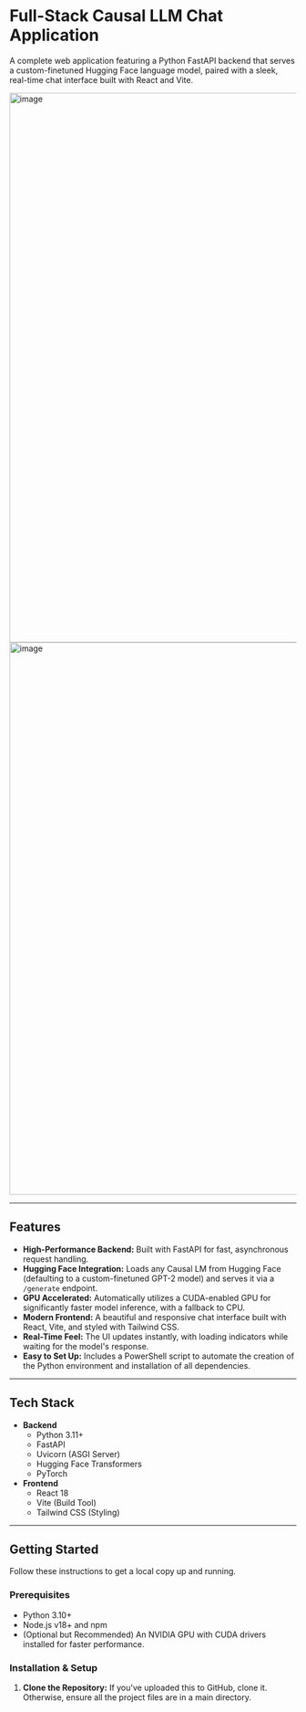 # Full-Stack Causal LLM Chat Application

A complete web application featuring a Python FastAPI backend that serves a custom-finetuned Hugging Face language model, paired with a sleek, real-time chat interface built with React and Vite.

<img width="1918" height="963" alt="image" src="https://github.com/user-attachments/assets/8e87f2aa-d6c1-4a2b-9dc4-1d5a98c7a5d8" />
<img width="1911" height="968" alt="image" src="https://github.com/user-attachments/assets/2e4349ee-0b75-45b7-80d6-392e3e65ed80" />


---

## Features

-   **High-Performance Backend:** Built with FastAPI for fast, asynchronous request handling.
-   **Hugging Face Integration:** Loads any Causal LM from Hugging Face (defaulting to a custom-finetuned GPT-2 model) and serves it via a `/generate` endpoint.
-   **GPU Accelerated:** Automatically utilizes a CUDA-enabled GPU for significantly faster model inference, with a fallback to CPU.
-   **Modern Frontend:** A beautiful and responsive chat interface built with React, Vite, and styled with Tailwind CSS.
-   **Real-Time Feel:** The UI updates instantly, with loading indicators while waiting for the model's response.
-   **Easy to Set Up:** Includes a PowerShell script to automate the creation of the Python environment and installation of all dependencies.

---

## Tech Stack

-   **Backend**
    -   Python 3.11+
    -   FastAPI
    -   Uvicorn (ASGI Server)
    -   Hugging Face Transformers
    -   PyTorch
-   **Frontend**
    -   React 18
    -   Vite (Build Tool)
    -   Tailwind CSS (Styling)

---

## Getting Started

Follow these instructions to get a local copy up and running.

### Prerequisites

-   Python 3.10+
-   Node.js v18+ and npm
-   (Optional but Recommended) An NVIDIA GPU with CUDA drivers installed for faster performance.

### Installation & Setup

1.  **Clone the Repository:** If you've uploaded this to GitHub, clone it. Otherwise, ensure all the project files are in a main directory.
